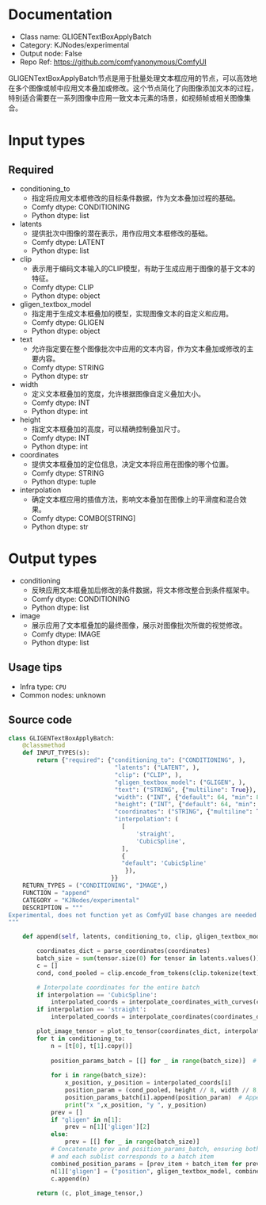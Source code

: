 
# Documentation
- Class name: GLIGENTextBoxApplyBatch
- Category: KJNodes/experimental
- Output node: False
- Repo Ref: https://github.com/comfyanonymous/ComfyUI

GLIGENTextBoxApplyBatch节点是用于批量处理文本框应用的节点，可以高效地在多个图像或帧中应用文本叠加或修改。这个节点简化了向图像添加文本的过程，特别适合需要在一系列图像中应用一致文本元素的场景，如视频帧或相关图像集合。

# Input types
## Required
- conditioning_to
    - 指定将应用文本框修改的目标条件数据，作为文本叠加过程的基础。
    - Comfy dtype: CONDITIONING
    - Python dtype: list
- latents
    - 提供批次中图像的潜在表示，用作应用文本框修改的基础。
    - Comfy dtype: LATENT
    - Python dtype: list
- clip
    - 表示用于编码文本输入的CLIP模型，有助于生成应用于图像的基于文本的特征。
    - Comfy dtype: CLIP
    - Python dtype: object
- gligen_textbox_model
    - 指定用于生成文本框叠加的模型，实现图像文本的自定义和应用。
    - Comfy dtype: GLIGEN
    - Python dtype: object
- text
    - 允许指定要在整个图像批次中应用的文本内容，作为文本叠加或修改的主要内容。
    - Comfy dtype: STRING
    - Python dtype: str
- width
    - 定义文本框叠加的宽度，允许根据图像自定义叠加大小。
    - Comfy dtype: INT
    - Python dtype: int
- height
    - 指定文本框叠加的高度，可以精确控制叠加尺寸。
    - Comfy dtype: INT
    - Python dtype: int
- coordinates
    - 提供文本框叠加的定位信息，决定文本将应用在图像的哪个位置。
    - Comfy dtype: STRING
    - Python dtype: tuple
- interpolation
    - 确定文本框应用的插值方法，影响文本叠加在图像上的平滑度和混合效果。
    - Comfy dtype: COMBO[STRING]
    - Python dtype: str

# Output types
- conditioning
    - 反映应用文本框叠加后修改的条件数据，将文本修改整合到条件框架中。
    - Comfy dtype: CONDITIONING
    - Python dtype: list
- image
    - 展示应用了文本框叠加的最终图像，展示对图像批次所做的视觉修改。
    - Comfy dtype: IMAGE
    - Python dtype: list


## Usage tips
- Infra type: `CPU`
- Common nodes: unknown


## Source code
```python
class GLIGENTextBoxApplyBatch:
    @classmethod
    def INPUT_TYPES(s):
        return {"required": {"conditioning_to": ("CONDITIONING", ),
                              "latents": ("LATENT", ),
                              "clip": ("CLIP", ),
                              "gligen_textbox_model": ("GLIGEN", ),
                              "text": ("STRING", {"multiline": True}),
                              "width": ("INT", {"default": 64, "min": 8, "max": MAX_RESOLUTION, "step": 8}),
                              "height": ("INT", {"default": 64, "min": 8, "max": MAX_RESOLUTION, "step": 8}),
                              "coordinates": ("STRING", {"multiline": True}),
                              "interpolation": (
                                [   
                                    'straight',
                                    'CubicSpline',
                                ],
                                {
                                "default": 'CubicSpline'
                                 }),
                             }}
    RETURN_TYPES = ("CONDITIONING", "IMAGE",)
    FUNCTION = "append"
    CATEGORY = "KJNodes/experimental"
    DESCRIPTION = """
Experimental, does not function yet as ComfyUI base changes are needed
"""

    def append(self, latents, conditioning_to, clip, gligen_textbox_model, text, width, height, coordinates, interpolation):

        coordinates_dict = parse_coordinates(coordinates)
        batch_size = sum(tensor.size(0) for tensor in latents.values())
        c = []
        cond, cond_pooled = clip.encode_from_tokens(clip.tokenize(text), return_pooled=True)

        # Interpolate coordinates for the entire batch
        if interpolation == 'CubicSpline':
            interpolated_coords = interpolate_coordinates_with_curves(coordinates_dict, batch_size)
        if interpolation == 'straight':
            interpolated_coords = interpolate_coordinates(coordinates_dict, batch_size)

        plot_image_tensor = plot_to_tensor(coordinates_dict, interpolated_coords, 512, 512, height)
        for t in conditioning_to:
            n = [t[0], t[1].copy()]
            
            position_params_batch = [[] for _ in range(batch_size)]  # Initialize a list of empty lists for each batch item
            
            for i in range(batch_size):
                x_position, y_position = interpolated_coords[i] 
                position_param = (cond_pooled, height // 8, width // 8, y_position // 8, x_position // 8)
                position_params_batch[i].append(position_param)  # Append position_param to the correct sublist
                print("x ",x_position, "y ", y_position)
            prev = []
            if "gligen" in n[1]:
                prev = n[1]['gligen'][2]
            else:
                prev = [[] for _ in range(batch_size)]
            # Concatenate prev and position_params_batch, ensuring both are lists of lists
            # and each sublist corresponds to a batch item
            combined_position_params = [prev_item + batch_item for prev_item, batch_item in zip(prev, position_params_batch)]
            n[1]['gligen'] = ("position", gligen_textbox_model, combined_position_params)
            c.append(n)
        
        return (c, plot_image_tensor,)

```

